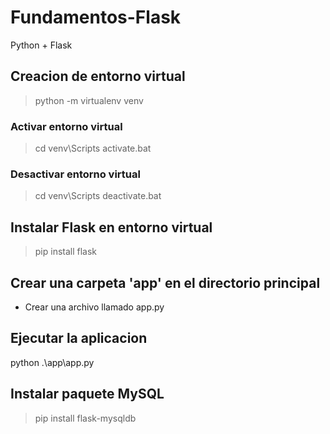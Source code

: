 # Fundamentos-Flask
Python + Flask

## Creacion de entorno virtual
> python -m virtualenv venv

### Activar entorno virtual
> cd venv\Scripts
> activate.bat

### Desactivar entorno virtual
> cd venv\Scripts
> deactivate.bat

## Instalar Flask en entorno virtual
> pip install flask

## Crear una carpeta 'app' en el directorio principal
- Crear una archivo llamado app.py

## Ejecutar la aplicacion
python .\app\app.py

## Instalar paquete MySQL
> pip install flask-mysqldb